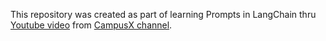 This repository was created as part of learning Prompts in LangChain thru [Youtube video](https://www.youtube.com/watch?v=3TGqlQxpuU0) from [CampusX channel](https://www.youtube.com/@campusx-official). 
